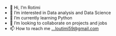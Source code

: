 - 👋 Hi, I’m Rotimi
- 👀 I’m interested in Data analysis and Data Science
- 🌱 I’m currently learning Python
- 💞️ I’m looking to collaborate on projects and jobs
- 📫 How to reach me ...loutimi59@gmail.com

<!---
Loutimi/Loutimi is a ✨ special ✨ repository because its `README.md` (this file) appears on your GitHub profile.
You can click the Preview link to take a look at your changes.
--->
